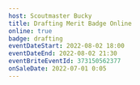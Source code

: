 ```yaml
---
host: Scoutmaster Bucky
title: Drafting Merit Badge Online
online: true
badge: drafting
eventDateStart: 2022-08-02 18:00
eventDateEnd: 2022-08-02 21:30
eventBriteEventId: 373150562377
onSaleDate: 2022-07-01 0:05
---
```


